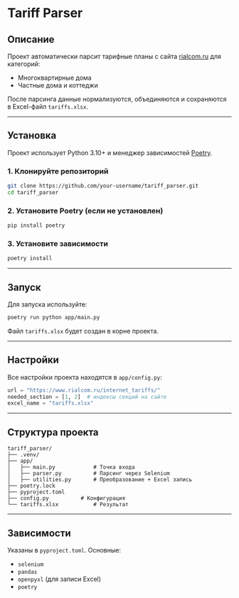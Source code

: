 
# Tariff Parser

## Описание

Проект автоматически парсит тарифные планы с сайта [rialcom.ru](https://www.rialcom.ru/internet_tariffs/) для категорий:
- Многоквартирные дома
- Частные дома и коттеджи

После парсинга данные нормализуются, объединяются и сохраняются в Excel-файл `tariffs.xlsx`.

---

## Установка

Проект использует Python 3.10+ и менеджер зависимостей [Poetry](https://python-poetry.org/).

### 1. Клонируйте репозиторий

```bash
git clone https://github.com/your-username/tariff_parser.git
cd tariff_parser
```

### 2. Установите Poetry (если не установлен)

```bash
pip install poetry
```

### 3. Установите зависимости

```bash
poetry install
```

---

## Запуск

Для запуска используйте:

```bash
poetry run python app/main.py
```

Файл `tariffs.xlsx` будет создан в корне проекта.

---

## Настройки

Все настройки проекта находятся в `app/config.py`:

```python
url = "https://www.rialcom.ru/internet_tariffs/"
needed_section = [1, 2]  # индексы секций на сайте
excel_name = "tariffs.xlsx"
```

---

## Структура проекта

```
tariff_parser/
├── .venv/
├── app/
│   ├── main.py            # Точка входа
│   ├── parser.py          # Парсинг через Selenium
│   ├── utilities.py       # Преобразование + Excel запись
├── poetry.lock
├── pyproject.toml
├── config.py          # Конфигурация
└── tariffs.xlsx           # Результат
```

---

## Зависимости

Указаны в `pyproject.toml`. Основные:

- `selenium`
- `pandas`
- `openpyxl` (для записи Excel)
- `poetry`

